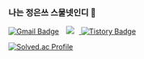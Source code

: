 ### 나는 정은쓰 스물넷인디 👋
 [![Gmail Badge](https://img.shields.io/badge/Gmail-d14836?style=flat-square&logo=Gmail&logoColor=white&link=mailto:charzim0611@glikelion.org)](mailto:charzim0611@glikelion.org)
<a href="https://www.instagram.com/wydeoddl/">
    <img 
        src="http://img.shields.io/badge/-Instagram-dd2a7b?style=flat&logo=Instagram&logoColor=white&link=https://www.instagram.com/wydeoddl/"
        style="height : auto; margin-left : 10px; margin-right : 10px;"/>
</a>
[![Tistory Badge](https://img.shields.io/badge/-Tistory-orange?style=flat-square&link=https://https://salryujutme.tistory.com//)](https://https://salryujutme.tistory.com//)


[![Solved.ac Profile](http://mazassumnida.wtf/api/generate_badge?boj=charzim)](https://solved.ac/charzim)
</p>
